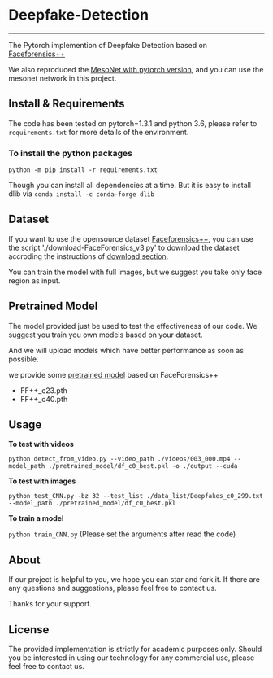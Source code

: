 # Deepfake-Detection
------------------
The Pytorch implemention of Deepfake Detection based on [Faceforensics++](https://github.com/ondyari/FaceForensics)

We also reproduced the [MesoNet with pytorch version](https://github.com/HongguLiu/MesoNet-Pytorch), and you can use the mesonet network in this project.
## Install & Requirements
The code has been tested on pytorch=1.3.1 and python 3.6, please refer to `requirements.txt` for more details of the environment.
### To install the python packages
`python -m pip install -r requirements.txt`

Though you can install all dependencies at a time. But it is easy to install dlib via `conda install -c conda-forge dlib`


## Dataset
If you want to use the opensource dataset [Faceforensics++](https://github.com/ondyari/FaceForensics), you can use the script './download-FaceForensics_v3.py' to download the dataset accroding the instructions of [download section](https://github.com/ondyari/FaceForensics/blob/master/dataset/README.md).

You can train the model with full images, but we suggest you take only face region as input.

## Pretrained Model
The model provided just be used to test the effectiveness of our code. We suggest you train you own models based on your dataset. 

And we will upload models which have better performance as soon as possible.

we provide some [pretrained model](https://drive.google.com/drive/folders/1GNtk3hLq6sUGZCGx8fFttvyNYH8nrQS8?usp=sharing) based on FaceForensics++
- FF++\_c23.pth
- FF++\_c40.pth

## Usage
**To test with videos**

`python detect_from_video.py --video_path ./videos/003_000.mp4 --model_path ./pretrained_model/df_c0_best.pkl -o ./output --cuda`

**To test with images**

`python test_CNN.py -bz 32 --test_list ./data_list/Deepfakes_c0_299.txt --model_path ./pretrained_model/df_c0_best.pkl`

**To train a model**

`python train_CNN.py`
(Please set the arguments after read the code)

## About
If our project is helpful to you, we hope you can star and fork it. If there are any questions and suggestions, please feel free to contact us.

Thanks for your support.
## License
The provided implementation is strictly for academic purposes only. Should you be interested in using our technology for any commercial use, please feel free to contact us.
